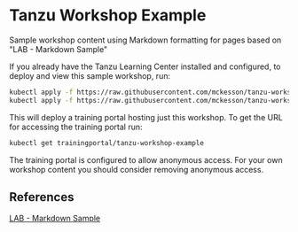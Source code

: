 Tanzu Workshop Example
======================

Sample workshop content using Markdown formatting for pages based on "LAB - Markdown Sample"

If you already have the Tanzu Learning Center installed and configured, to
deploy and view this sample workshop, run:

```bash
kubectl apply -f https://raw.githubusercontent.com/mckesson/tanzu-workshop-example/master/resources/workshop.yaml
kubectl apply -f https://raw.githubusercontent.com/mckesson/tanzu-workshop-example/master/resources/training-portal.yaml
```

This will deploy a training portal hosting just this workshop. To get the
URL for accessing the training portal run:

```bash
kubectl get trainingportal/tanzu-workshop-example
```

The training portal is configured to allow anonymous access. For your own
workshop content you should consider removing anonymous access.

## References

[LAB - Markdown Sample](https://github.com/eduk8s/lab-markdown-sample)
